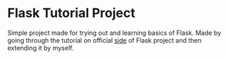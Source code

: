 # Flask Tutorial Project 

Simple project made for trying out and learning basics of Flask. Made by going through the tutorial on official [side](https://flask.palletsprojects.com/en/1.1.x/tutorial) of Flask project and then extending it by myself.
